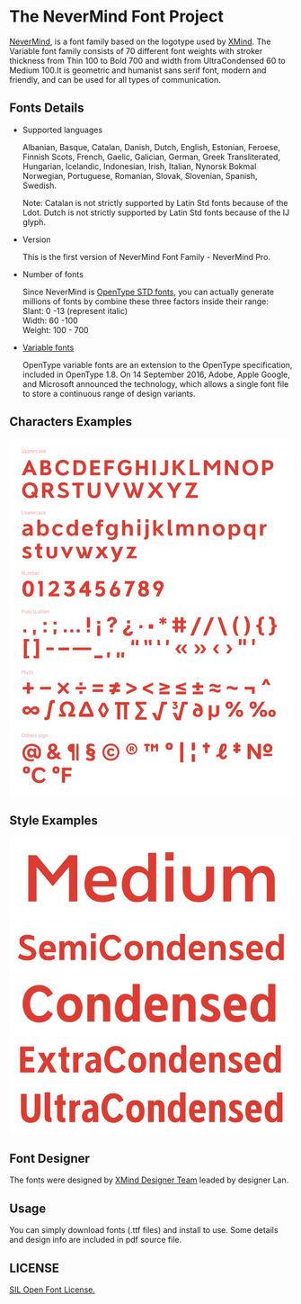 # The NeverMind Font Project

[NeverMind](https://www.behance.net/gallery/89046307/NeverMind), is a font family based on the logotype used by [XMind](https://www.xmind.net/). The Variable font family consists of 70 different font weights with stroker thickness from Thin 100 to Bold 700 and width from UltraCondensed 60 to Medium 100.It is geometric and humanist sans serif font, modern and friendly, and can be used for all types of communication.

## Fonts Details

* Supported languages

    Albanian, Basque, Catalan, Danish, Dutch, English, Estonian, Feroese, Finnish Scots, French, Gaelic, Galician, German, Greek Transliterated, Hungarian,     Icelandic, Indonesian, Irish, Italian, Nynorsk Bokmal Norwegian, Portuguese, Romanian, Slovak, Slovenian, Spanish, Swedish.

    Note: Catalan is not strictly supported by Latin Std fonts because of the Ldot. Dutch is not strictly supported by Latin Std fonts because of the IJ glyph.

* Version

    This is the first version of NeverMind Font Family - NeverMind Pro.

* Number of fonts

    Since NeverMind is [OpenType STD fonts](https://typofonderie.com/font-support/language-support/), you can actually generate millions of fonts by combine these three factors inside their range:  
    Slant: 0 -13 (represent italic)   
    Width:  60 -100   
    Weight: 100 - 700  

* [Variable fonts](https://en.wikipedia.org/wiki/Variable_fonts)

    OpenType variable fonts are an extension to the OpenType specification, included in OpenType 1.8. On 14 September 2016, Adobe, Apple Google, and Microsoft announced the technology, which allows a single font file to store a continuous range of design variants.

## Characters Examples 

![](sources/Characters_1.png)

## Style Examples
  
![](sources/Medium.png)
![](sources/Semicondensed.png)
![](sources/condensed.png)
![](sources/Extracondensed.png)
![](sources/Ultracondensed.png)

## Font Designer

The fonts were designed by [XMind Designer Team](https://www.zcool.com.cn/u/18786155) leaded by designer Lan.  

## Usage

You can simply download fonts (.ttf files) and install to use. Some details and design info are included in pdf source file.

## LICENSE 

[SIL Open Font License.](LICENSE)

